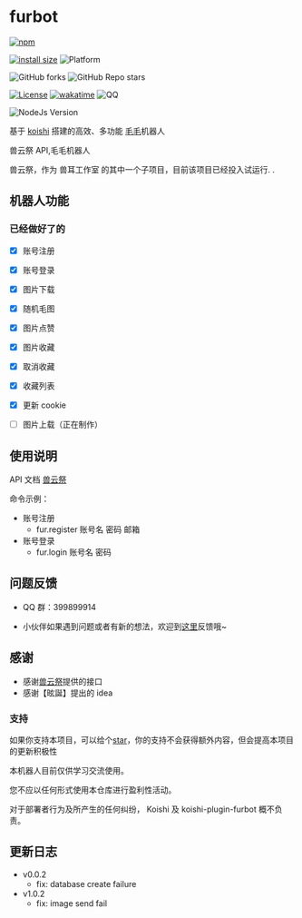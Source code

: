 # furbot

[![npm](https://img.shields.io/npm/v/koishi-plugin-furbot?style=flat-square)](https://www.npmjs.com/package/koishi-plugin-furbot)

[![install size](https://packagephobia.com/badge?p=koishi-plugin-furbot)](https://packagephobia.com/result?p=koishi-plugin-furbot)
![Platform](https://img.shields.io/badge/platform-Koishi-blueviolet)

![GitHub forks](https://img.shields.io/github/forks/initialencounter/koishi-plugin-furbot?style=social)
![GitHub Repo stars](https://img.shields.io/github/stars/initialencounter/koishi-plugin-furbot?style=social)

[![License](https://img.shields.io/github/license/initialencounter/koishi-plugin-furbot)](https://github.com/initialencounter/koishi-plugin-furbot/blob/main/LICENSE)
[![wakatime](https://wakatime.com/badge/user/1fad1c74-8ddd-4cac-bfa5-df629d13f085/project/2e8687b6-2874-4e88-8337-20eed806f673.svg)](https://wakatime.com/badge/user/1fad1c74-8ddd-4cac-bfa5-df629d13f085/project/2e8687b6-2874-4e88-8337-20eed806f673)
![QQ](https://img.shields.io/badge/Tencent_QQ-399899914-ff69b4)

![NodeJs Version](https://img.shields.io/badge/NodeJs-16-blue)

基于 [koishi](https://koishi.chat) 搭建的高效、多功能 [毛毛](http://m.zh.furrywiki.cn)机器人

兽云祭 API,毛毛机器人

兽云祭，作为 兽耳工作室 的其中一个子项目，目前该项目已经投入试运行. .

## 机器人功能

### 已经做好了的

- [x] 账号注册
- [x] 账号登录
- [x] 图片下载
- [x] 随机毛图
- [x] 图片点赞
- [x] 图片收藏
- [x] 取消收藏
- [x] 收藏列表
- [x] 更新 cookie

- [ ] 图片上载（正在制作）

## 使用说明

API 文档 [兽云祭](https://console-docs.apipost.cn/preview/6bf01cfebd3e5f96/c4e20a5d1a5db86c?target_id=ba49a931-663a-4341-fc98-37ab95cbc6ee)

命令示例：

- 账号注册
  - fur.register 账号名 密码 邮箱
- 账号登录
  - fur.login 账号名 密码

## 问题反馈

- QQ 群：399899914

- 小伙伴如果遇到问题或者有新的想法，欢迎到[这里](https://github.com/initialencounter/2022-12-24/issues)反馈哦~

## 感谢

- 感谢[兽云祭](http://m.zh.furrywiki.cn)提供的接口
- 感谢【昡誕】提出的 idea

### 支持

如果你支持本项目，可以给个[star](https://github.com/initialencounter/2022-12-24)，你的支持不会获得额外内容，但会提高本项目的更新积极性

本机器人目前仅供学习交流使用。

您不应以任何形式使用本仓库进行盈利性活动。

对于部署者行为及所产生的任何纠纷， Koishi 及 koishi-plugin-furbot 概不负责。

## 更新日志

- v0.0.2
  - fix: database create failure
- v1.0.2
  - fix: image send fail
